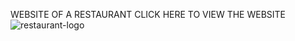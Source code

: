 WEBSITE OF A RESTAURANT
CLICK HERE TO VIEW THE WEBSITE
![restaurant-logo](https://user-images.githubusercontent.com/79136306/127735592-d490073c-c593-4331-a8df-7ee44a846af2.png)
